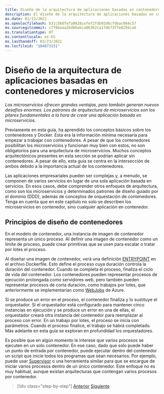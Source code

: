 ```yaml
---
title: Diseño de la arquitectura de aplicaciones basadas en contenedores y microservicios
description: El diseño de la arquitectura de aplicaciones basadas en contenedores y microservicios no es ninguna tontería y no debe tomarse a la ligera. Conozca sobre los conceptos principales en este capítulo.
ms.date: 01/13/2021
ms.openlocfilehash: b31c560fefa0928cefef2fdb92d6cfdbac084c57
ms.sourcegitcommit: c7f0beaa2bd66ebca86362ca17d673f7e8256ca6
ms.translationtype: HT
ms.contentlocale: es-ES
ms.lasthandoff: 03/23/2021
ms.locfileid: "104873151"
---
```

# <a name="architecting-container-and-microservice-based-applications"></a>Diseño de la arquitectura de aplicaciones basadas en contenedores y microservicios

*Los microservicios ofrecen grandes ventajas, pero también generan nuevos desafíos enormes. Los patrones de arquitectura de microservicios son los pilares fundamentales a la hora de crear una aplicación basada en microservicios.*

Previamente en esta guía, ha aprendido los conceptos básicos sobre los contenedores y Docker. Esta era la información mínima necesaria para empezar a trabajar con contenedores. A pesar de que los contenedores posibilitan los microservicios y funcionan muy bien con estos, no son obligatorios para una arquitectura de microservicios. Muchos conceptos arquitectónicos presentes en esta sección se podrían aplicar sin contenedores. A pesar de ello, esta guía se centra en la intersección de ambos debido a la importancia actual de los contenedores.

Las aplicaciones empresariales pueden ser complejas y, a menudo, se componen de varios servicios en lugar de una sola aplicación basada en servicios. En esos casos, debe comprender otros enfoques de arquitectura, como son los microservicios y determinados patrones de diseño guiado por el dominio (DDD), además de conceptos de orquestación de contenedores. Tenga en cuenta que en este capítulo no solo se describen los microservicios en contenedor, sino cualquier aplicación en contenedor.

## <a name="container-design-principles"></a>Principios de diseño de contenedores

En el modelo de contenedor, una instancia de imagen de contenedor representa un único proceso. Al definir una imagen de contenedor como un límite de proceso, puede crear primitivas que se usen para escalar o tratar por lotes el proceso.

Al diseñar una imagen de contenedor, verá una definición [ENTRYPOINT](https://docs.docker.com/engine/reference/builder/#entrypoint) en el archivo Dockerfile. Esto define el proceso cuya duración controla la duración del contenedor. Cuando se completa el proceso, finaliza el ciclo de vida del contenedor. Los contenedores pueden representar procesos de ejecución prolongada como servidores web, pero también pueden representar procesos de corta duración, como trabajos por lotes, que anteriormente se implementarían como [WebJobs](https://github.com/Azure/azure-webjobs-sdk/wiki) de Azure.

Si se produce un error en el proceso, el contenedor finaliza y lo sustituye el orquestador. Si el orquestador está configurado para mantener cinco instancias en ejecución y se produce un error en una de ellas, el orquestador creará otra instancia del contenedor para reemplazar al proceso con error. En un trabajo por lotes, el proceso se inicia con parámetros. Cuando el proceso finalice, el trabajo se habrá completado. Más adelante en esta guía se exploran en profundidad los orquestadores.

Es posible que en algún momento le interese que varios procesos se ejecuten en un solo contenedor. En ese caso, dado que solo puede haber un punto de entrada por contenedor, puede ejecutar dentro del contenedor un script que inicie todos los programas que sean necesarios. Por ejemplo, puede usar [Supervisor](http://supervisord.org/) o una herramienta similar para que se encargue de iniciar varios procesos dentro de un único contenedor. Este enfoque no es muy habitual, aunque existan arquitecturas que contengan varios procesos por contenedor.

>[!div class="step-by-step"]
>[Anterior](../net-core-net-framework-containers/official-net-docker-images.md)
>[Siguiente](containerize-monolithic-applications.md)

